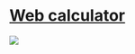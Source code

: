 # [Web calculator](https://visnowden.github.io/web_calculator)
<a href="https://visnowden.github.io/web_calculator">
  <img src="http://img.shields.io/static/v1?label=Status:&message=coming%20soon...&color=darkred"/>
</a>
